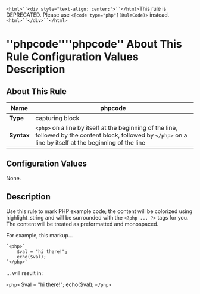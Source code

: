 
`<html>``<div style="text-align: center;">``</html>`This rule is DEPRECATED.  Please use `<[code type="php"](RuleCode)>` instead.`<html>``</div>``</html>`

#   ''phpcode''''phpcode'' About This Rule Configuration Values Description

##  About This Rule
 | **Name**   | phpcode                                                                                                                                                            | 
 | --------   | -------                                                                                                                                                            | 
 | **Type**   | capturing block                                                                                                                                                    | 
 | **Syntax** | `<php>` on a line by itself at the beginning of the line, followed by the content block, followed by `</php>` on a line by itself at the beginning of the line | 

##  Configuration Values

None.

##  Description

Use this rule to mark PHP example code; the content will be colorized using highlight_string and will be surrounded with the `<?php ... ?>` tags for you.  The content will be treated as preformatted and monospaced.

For example, this markup...

	
	
	`<php>`
	    $val = "hi there!";
	    echo($val);
	`</php>`

... will result in:

`<php>`
    $val = "hi there!";
    echo($val);
`</php>`

